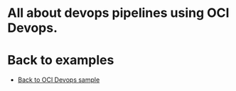 All about devops pipelines using OCI Devops.
=======



Back to examples
============

- [Back to OCI Devops sample](./../README.md)